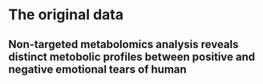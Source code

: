 # The original data

## Non-targeted metabolomics analysis reveals distinct metobolic profiles between positive and negative emotional tears of human
